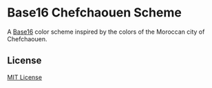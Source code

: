 # Base16 Chefchaouen Scheme

A [Base16](https://github.com/chriskempson/base16) color scheme inspired by the
colors of the Moroccan city of Chefchaouen.

## License
[MIT License](./LICENSE)
